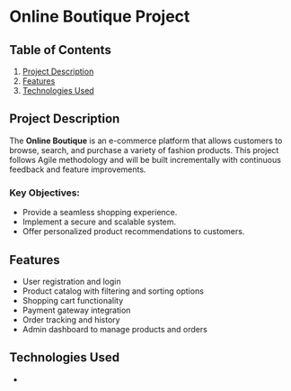 # Online Boutique Project

## Table of Contents
1. [Project Description](#project-description)
2. [Features](#features)
3. [Technologies Used](#technologies-used)

## Project Description
The **Online Boutique** is an e-commerce platform that allows customers to browse, search, and purchase a variety of fashion products. This project follows Agile methodology and will be built incrementally with continuous feedback and feature improvements.

### Key Objectives:
- Provide a seamless shopping experience.
- Implement a secure and scalable system.
- Offer personalized product recommendations to customers.

## Features
- User registration and login
- Product catalog with filtering and sorting options
- Shopping cart functionality
- Payment gateway integration
- Order tracking and history
- Admin dashboard to manage products and orders

## Technologies Used
- 

